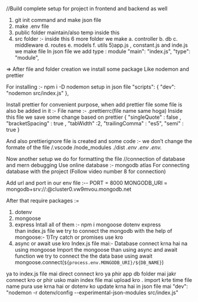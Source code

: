 //Build complete setup for project in  frontend and backend as well 

1)	git init command and make json file
2)	make .env file 
3)	public folder maintain/also temp inside this 
4)	src folder :- inside this 6 more folder we make 
  a.	controller
  b.	db
  c.	middleware 
  d.	routes
  e.	models
  f.	utils
  5)app.js , constant.js and inde.js we make file 
In json file we add type : module
  "main": "index.js",
  "type": "module",

=> After file and folder creation we install some package 
Like nodemon and prettier 

For installing :- npm i -D nodemon 
setup in json file "scripts": {
    "dev": "nodemon src/index.js"
  },

Install prettier for convenient purpose, when add prettier file some file is also be added in it :-
File name :- .prettierrc(file name same hoga)
Inside this file we save some change based on prettier
{
    "singleQuote" : false ,
    "bracketSpacing" : true ,
    "tabWidth" :2,
    "trailingComma" : "es5",
    "semi" : true 
}

And also prettierignore file is created and some code 
:-  we don’t change the formate of the file 
/.vscode
/node_modules
./dist
*.env
.env
.env.*

Now another setup we do for formatting the file
//connection of database and mern debugging 
Use online database :- mongodb atlas
For connecting database with the project 
(Follow video number 8 for connection) 

Add url and port in our env file :--
PORT = 8000
MONGODB_URI = mongodb+srv://<username>:<password>@cluster0.vw9mvou.mongodb.net

After that require packages :=
1)	dotenv 
2)	mongoose
3)	express
Intall all of them :- npm i mongoose dotenv express  
than index.js file we try to connect the mongodb with the help of mongoose:-
1)Try catch or promises use kro 
2) async or await use kro 
Index.js file mai:-
Database connect krna hai na using mongoose 
Import the mongoose than using async and await function we try to connect the the data base using 
await mongoose.connect(`${process.env.MONGODB_URI}/${DB_NAME}`)

ya to index.js file mai direct connect kro ya phir app db folder mai jakr connect kro or phir usko main index file mai upload kro .
import krte time file name pura use krna hai 
or dotenv ko update krna hai in json file mai 
 "dev": "nodemon -r dotenv/config --experimental-json-modules src/index.js"

